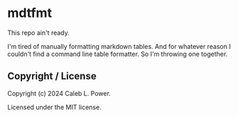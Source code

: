 # mdtfmt

This repo ain't ready.

I'm tired of manually formatting markdown tables. And for whatever reason I
couldn't find a command line table formatter. So I'm throwing one together.

## Copyright / License

Copyright (c) 2024 Caleb L. Power.

Licensed under the MIT license.
